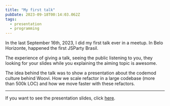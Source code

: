 ```yaml
---
title: "My first talk"
pubDate: 2023-09-18T00:14:03.062Z
tags:
  - presentation
  - programming
---
```


In the last September 16th, 2023, I did my first talk ever in a meetup. In Belo Horizonte,
happened the first JSParty Brasil.

The experience of giving a talk, seeing the public listening to you, they looking for your
slides while you explaining the aiming topic is awesome.

The idea behind the talk was to show a presentation about the codemod culture behind Woovi.
How we scale refactor in a large codebase (more than 500k LOC) and how we move faster
with these refactors.

---

If you want to see the presentation slides, click [here](https://docs.google.com/presentation/d/1Y8uUNnOF1_N9w7gbkIYCGQpqPTkdjtyKbHf8fqDXpEg/edit#slide=id.p).